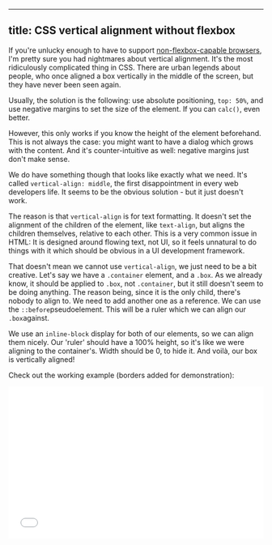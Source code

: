 ---------------------------------------------
title: CSS vertical alignment without flexbox 
---------------------------------------------

If you're unlucky enough to have to support [non-flexbox-capable browsers][1],
I'm pretty sure you had nightmares about vertical alignment. It's the most
ridiculously complicated thing in CSS. There are urban legends about people,
who once aligned a box vertically in the middle of the screen, but they have
never been seen again. 

<!--  TEASER -->

Usually, the solution is the following: use absolute positioning, `top: 50%`,
and use negative margins to set the size of the element. If you can `calc()`, 
even better. 

However, this only works if you know the height of the element beforehand. 
This is not always the case: you might want to have a dialog which grows with
the content. And it's counter-intuitive as well: negative margins just don't make sense. 

We do have something though that looks like exactly what we need. It's called
`vertical-align: middle`, the first disappointment in every web developers life. 
It seems to be the obvious solution - but it just doesn't work. 

The reason is that `vertical-align` is for text formatting. It doesn't set the alignment 
of the children of the element, like `text-align`, but aligns the children themselves, 
relative to each other. This is a very common issue
in HTML: It is designed around flowing text, not UI, so it feels unnatural 
to do things with it which should be obvious in a UI development framework. 

That doesn't mean we cannot use `vertical-align`, we just need to be a bit creative. 
Let's say we have a `.container` element, and a `.box`. As we already know, it should be applied 
to `.box`, not `.container`, but it still doesn't seem to be doing anything. The reason being, 
since it is the only child, there's nobody to align to. We need to add another one as a reference. 
We can use the `::before`pseudoelement. This will be a ruler which we can align our `.box`against. 

We use an `inline-block` display for both of our elements, so
we can align them nicely. Our 'ruler' should have a 100% height, so it's like we were aligning 
to the container's. Width should be 0, to hide it. And voilà, our box is vertically aligned! 

Check out the working example (borders added for demonstration):

<iframe width="100%" height="300" src="//jsfiddle.net/hx00epqu/18/embedded/html,css,result/?accentColor=%237f262&menuColor=%23E5E5E&bodyColor=%23fff&fontColor=%23333" allowfullscreen="allowfullscreen" frameborder="0"></iframe>

[1]: http://caniuse.com/#feat=flexbox
